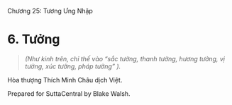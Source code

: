  

Chương 25: Tương Ưng Nhập

# 6\. Tưởng

> _(Như kinh trên, chỉ thế vào “sắc tưởng, thanh tưởng, hương tưởng, vị tưởng, xúc tưởng, pháp tưởng” )._

Hòa thượng Thích Minh Châu dịch Việt.

Prepared for SuttaCentral by Blake Walsh.